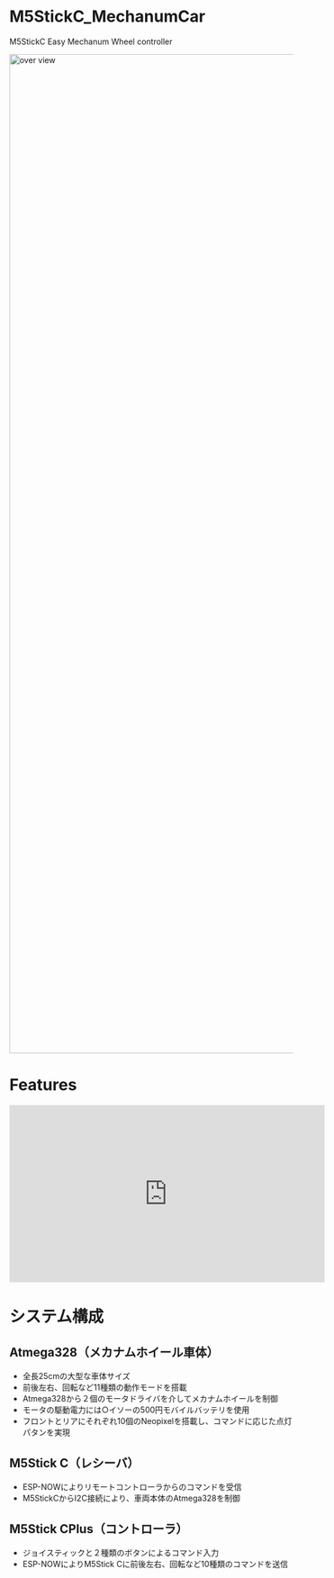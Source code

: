# M5StickC_MechanumCar
M5StickC Easy Mechanum Wheel controller

<img width="1776" alt="over view" src="https://user-images.githubusercontent.com/52347942/131996220-383bbee7-ef68-42dd-9b68-57af712bb7aa.png">

# Features

<iframe width="560" height="315" src="https://www.youtube.com/embed/BKFsxIaVx48" title="YouTube video player" frameborder="0" allow="accelerometer; autoplay; clipboard-write; encrypted-media; gyroscope; picture-in-picture" allowfullscreen></iframe>


# システム構成
## Atmega328（メカナムホイール車体）
* 全長25cmの大型な車体サイズ
* 前後左右、回転など11種類の動作モードを搭載
* Atmega328から２個のモータドライバを介してメカナムホイールを制御
* モータの駆動電力には○イソーの500円モバイルバッテリを使用
* フロントとリアにそれぞれ10個のNeopixelを搭載し、コマンドに応じた点灯パタンを実現

## M5Stick C（レシーバ）
* ESP-NOWによりリモートコントローラからのコマンドを受信
* M5StickCからI2C接続により、車両本体のAtmega328を制御

## M5Stick CPlus（コントローラ）
* ジョイスティックと２種類のボタンによるコマンド入力
* ESP-NOWによりM5Stick Cに前後左右、回転など10種類のコマンドを送信



